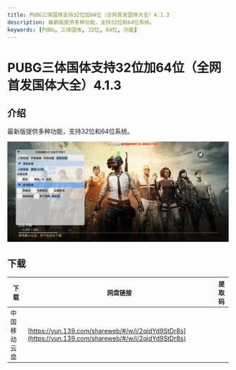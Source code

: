 ```yaml
---
title: PUBG三体国体支持32位加64位（全网首发国体大全）4.1.3
description: 最新版提供多种功能，支持32位和64位系统。
keywords: [PUBG, 三体国体, 32位, 64位, 功能]
---
```


# PUBG三体国体支持32位加64位（全网首发国体大全）4.1.3

## 介绍
最新版提供多种功能，支持32位和64位系统。

![PUBG三体国体支持32位加64位（全网首发国体大全）4.1.3](image.png)

## 下载
| 下载 | 网盘链接 | 提取码 |
| ---- | -------- | ------ |
| 中国移动云盘 | [https://yun.139.com/shareweb/#/w/i/2qidYd9StDr8s](https://yun.139.com/shareweb/#/w/i/2qidYd9StDr8s) | |

